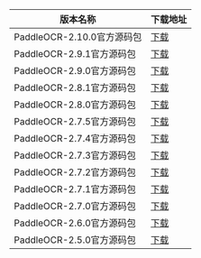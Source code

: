 <table>
<thead><tr><th>版本名称</th><th>下载地址</th></tr></thead>
<tbody>
<tr><td>PaddleOCR-2.10.0官方源码包</td><td><a href="https://mbd.pub/o/bread/aJaTlZ1t">下载</a></td></tr>
<tr><td>PaddleOCR-2.9.1官方源码包</td><td><a href="https://mbd.pub/o/bread/Zp6al55r">下载</a></td></tr>
<tr><td>PaddleOCR-2.9.0官方源码包</td><td><a href="https://mbd.pub/o/bread/Zp6al55p">下载</a></td></tr>
<tr><td>PaddleOCR-2.8.1官方源码包</td><td><a href="https://mbd.pub/o/bread/Zp6al51y">下载</a></td></tr>
<tr><td>PaddleOCR-2.8.0官方源码包</td><td><a href="https://mbd.pub/o/bread/Zp6al59q">下载</a></td></tr>
<tr><td>PaddleOCR-2.7.5官方源码包</td><td><a href="https://mbd.pub/o/bread/Zp6al59p">下载</a></td></tr>
<tr><td>PaddleOCR-2.7.4官方源码包</td><td><a href="https://mbd.pub/o/bread/Zp6al55y">下载</a></td></tr>
<tr><td>PaddleOCR-2.7.3官方源码包</td><td><a href="https://mbd.pub/o/bread/Zp6al55x">下载</a></td></tr>
<tr><td>PaddleOCR-2.7.2官方源码包</td><td><a href="https://mbd.pub/o/bread/Zp6al55w">下载</a></td></tr>
<tr><td>PaddleOCR-2.7.1官方源码包</td><td><a href="https://mbd.pub/o/bread/Zp6al55v">下载</a></td></tr>
<tr><td>PaddleOCR-2.7.0官方源码包</td><td><a href="https://mbd.pub/o/bread/Zp6al55u">下载</a></td></tr>
<tr><td>PaddleOCR-2.6.0官方源码包</td><td><a href="https://mbd.pub/o/bread/Zp6al55t">下载</a></td></tr>
<tr><td>PaddleOCR-2.5.0官方源码包</td><td><a href="https://mbd.pub/o/bread/Zp6al55s">下载</a></td></tr>
</tbody>
</table>
